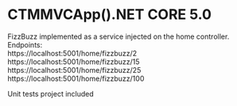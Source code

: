 # CTMMVCApp().NET CORE 5.0
FizzBuzz implemented as a service injected on the home controller.
<br>
Endpoints: <br>
https://localhost:5001/home/fizzbuzz/2
<br>
https://localhost:5001/home/fizzbuzz/15
<br>
https://localhost:5001/home/fizzbuzz/25
<br>
https://localhost:5001/home/fizzbuzz/100
<br>

Unit tests project included 

